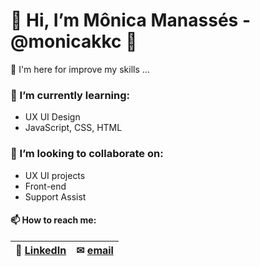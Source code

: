 # 💎 Hi, I’m Mônica Manassés - @monicakkc 💎


👀  I'm here for improve my skills ...


### 🌱 I’m currently learning:
- UX UI Design
- JavaScript, CSS, HTML

### 💞️ I’m looking to collaborate on:
- UX UI projects 
- Front-end 
- Support Assist

#### 📫 How to reach me:

📌 [LinkedIn](https://www.linkedin.com/in/monicamanasses/)   |  ✉  [email](mailto:monicakkc@gmail.com) 
:---------------: | :---------------:



<!---
monicakkc/monicakkc is a ✨ special ✨ repository because its `README.md` (this file) appears on your GitHub profile.
You can click the Preview link to take a look at your changes.
--->
